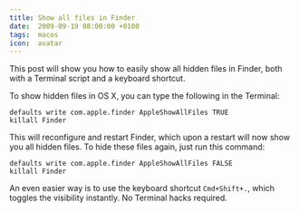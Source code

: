 ```yaml
---
title: Show all files in Finder
date:  2009-09-19 08:00:00 +0100
tags:  macos
icon:  avatar
---
```


This post will show you how to easily show all hidden files in Finder, both with
a Terminal script and a keyboard shortcut.

To show hidden files in OS X, you can type the following in the Terminal:

```
defaults write com.apple.finder AppleShowAllFiles TRUE
killall Finder
```

This will reconfigure and restart Finder, which upon a restart will now show you
all hidden files. To hide these files again, just run this command:

```
defaults write com.apple.finder AppleShowAllFiles FALSE
killall Finder
```

An even easier way is to use the keyboard shortcut `Cmd+Shift+.`, which toggles
the visibility instantly. No Terminal hacks required.